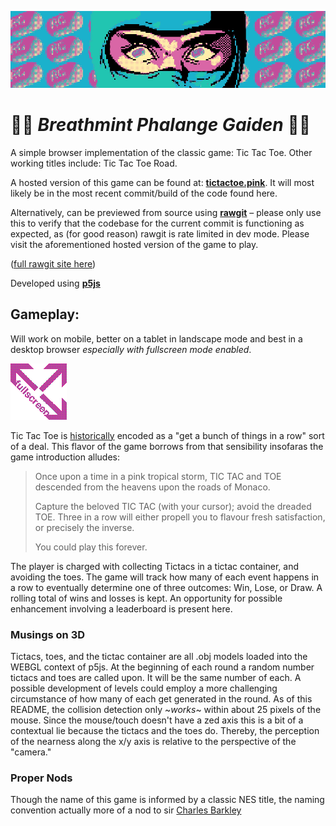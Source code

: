 ![spash graphic](graphic_assets/bpg_splash.gif)

# :pill::pill: _Breathmint Phalange Gaiden_ :pill::pill:
A simple browser implementation of the classic game: Tic Tac Toe. Other working titles include: Tic Tac Toe Road.

A hosted version of this game can be found at: 
**[tictactoe.pink](http://tictactoe.pink)**. It will most likely be in the most recent commit/build of the code found here.

Alternatively, can be previewed from source using 
**[rawgit](https://rawgit.com/beug/breathmint_phalange_gaiden/master/index.html)** – please only use this to verify that the codebase for the current commit is functioning as expected, as (for good reason) rawgit is rate limited in dev mode. Please visit the aforementioned hosted version of the game to play.

([full rawgit site here](https://rawgit.com/))

Developed using **[p5js](https://p5js.org/)**

## Gameplay:
Will work on mobile, better on a tablet in landscape mode and best in a desktop browser *especially with fullscreen mode enabled*.

![Hi I'm FULLSCREEN](graphic_assets/fullscreen.gif)

Tic Tac Toe is [historically](https://en.wikipedia.org/wiki/Gomoku) encoded as a "get a bunch of things in a row" sort of a deal. This flavor of the game borrows from that sensibility insofaras the game introduction alludes:

>Once upon a time in a pink tropical storm, TIC TAC and TOE descended from the heavens upon the roads of Monaco. <p>Capture the beloved TIC TAC (with your cursor); avoid the dreaded TOE. Three in a row will either propell you to flavour fresh satisfaction, or precisely the inverse. <p> You could play this forever.

The player is charged with collecting Tictacs in a tictac container, and avoiding the toes. The game will track how many of each event happens in a row to eventually determine one of three outcomes: Win, Lose, or Draw. A rolling total of wins and losses is kept. An opportunity for possible enhancement involving a leaderboard is present here.

### Musings on 3D
Tictacs, toes, and the tictac container are all .obj models loaded into the WEBGL context of p5js. At the beginning of each round a random number tictacs and toes are called upon. It will be the same number of each. A possible development of levels could employ a more challenging circumstance of how many of each get generated in the round. As of this README, the collision detection only ~*works*~ within about 25 pixels of the mouse. Since the mouse/touch doesn't have a zed axis this is a bit of a contextual lie because the tictacs and the toes do. Thereby, the perception of the nearness along the x/y axis is relative to the perspective of the "camera."
    
### Proper Nods
Though the name of this game is informed by a classic NES title, the naming convention actually more of a nod to sir [Charles Barkley](https://youtu.be/8F1cOvZ3nS8?t=51)
